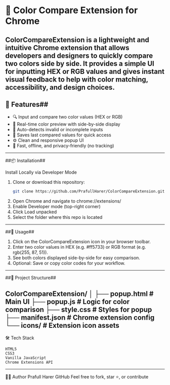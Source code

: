 # 🎨 Color Compare Extension for Chrome

**ColorCompareExtension** is a lightweight and intuitive Chrome extension that allows developers and designers to quickly compare two colors side by side. It provides a simple UI for inputting HEX or RGB values and gives instant visual feedback to help with color matching, accessibility, and design choices.
---

## 🔧 Features##

- 🔍 Input and compare two color values (HEX or RGB)
- 🎨 Real-time color preview with side-by-side display
- 🧪 Auto-detects invalid or incomplete inputs
- 💾 Saves last compared values for quick access
- ⚙️ Clean and responsive popup UI
- 🚀 Fast, offline, and privacy-friendly (no tracking)

---

##📦 Installation##

 Install Locally via Developer Mode
1. Clone or download this repository:
   ```bash
   git clone https://github.com/PrafullHarer/ColorCompareExtension.git
2. Open Chrome and navigate to chrome://extensions/
3. Enable Developer mode (top-right corner)
4. Click Load unpacked
5. Select the folder where this repo is located
   
---

##🚀 Usage##

1. Click on the ColorCompareExtension icon in your browser toolbar.
2. Enter two color values in HEX (e.g. #ff5733) or RGB format (e.g. rgb(255, 87, 51)).
3. See both colors displayed side-by-side for easy comparison.
4. Optional: Save or copy color codes for your workflow.

---

##📁 Project Structure##

ColorCompareExtension/
│
├── popup.html          # Main UI
├── popup.js            # Logic for color comparison
├── style.css           # Styles for popup
├── manifest.json       # Chrome extension config
└── icons/              # Extension icon assets
-------------------------------------------------------------------------------------------------
🛠️ Tech Stack

    HTML5
    CSS3
    Vanilla JavaScript
    Chrome Extensions API
-------------------------------------------------------------------------------------------------
🧑‍💻 Author
Prafull Harer
GitHub
Feel free to fork, star ⭐, or contribute
